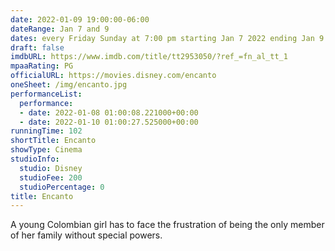 ```yaml
---
date: 2022-01-09 19:00:00-06:00
dateRange: Jan 7 and 9
dates: every Friday Sunday at 7:00 pm starting Jan 7 2022 ending Jan 9 2022
draft: false
imdbURL: https://www.imdb.com/title/tt2953050/?ref_=fn_al_tt_1
mpaaRating: PG
officialURL: https://movies.disney.com/encanto
oneSheet: /img/encanto.jpg
performanceList:
  performance:
  - date: 2022-01-08 01:00:08.221000+00:00
  - date: 2022-01-10 01:00:27.525000+00:00
runningTime: 102
shortTitle: Encanto
showType: Cinema
studioInfo:
  studio: Disney
  studioFee: 200
  studioPercentage: 0
title: Encanto
---
```


A young Colombian girl has to face the frustration of being the only member of her family without special powers.